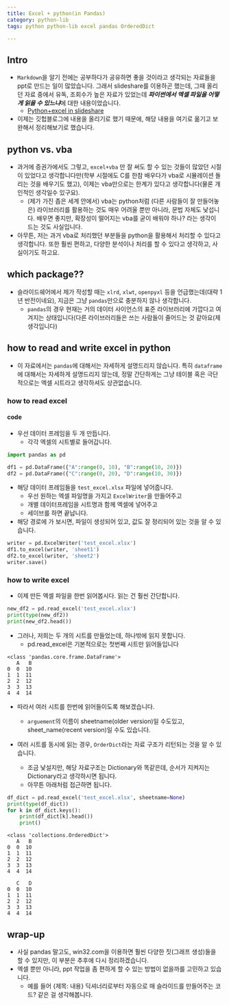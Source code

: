 ```yaml
---
title: Excel + python(in Pandas)
category: python-lib
tags: python python-lib excel pandas OrderedDict 

---
```


## Intro

- `Markdown`을 알기 전에는 공부하다가 공유하면 좋을 것이라고 생각되는 자료들을 ppt로 만드는 일이 많았습니다. 그래서 slideshare를 이용하곤 했는데, 그때 올리던 자료 중에서 유독, 조회수가 높은 자료가 있었는데 ***파이썬에서 엑셀 파일을 어떻게 읽을 수 있느냐***에 대한 내용이었습니다. 
	- [Python+excel in slideshare](https://www.slideshare.net/frhyme/python-excel)
- 이제는 깃헙블로그에 내용을 올리기로 했기 때문에, 해당 내용을 여기로 옮기고 보완해서 정리해보기로 했습니다.

## python vs. vba

- 과거에 증권가에서도 그렇고, `excel+vba` 만 잘 써도 할 수 있는 것들이 많았던 시절이 있었다고 생각합니다만(학부 시절에도 C를 한참 배우다가 vba로 시뮬레이션 돌리는 것을 배우기도 했고), 이제는 vba만으로는 한계가 있다고 생각합니다(물론 개인적인 생각일수 있구요).
	- (제가 가진 좁은 세계 안에서) vba는 python처럼 (다른 사람들이 잘 만들어놓은) 라이브러리를 활용하는 것도 매우 어려울 뿐만 아니라, 문법 자체도 낯섭니다. 배우면 좋지만, 확장성이 떨어지는 vba를 굳이 배워야 하나? 라는 생각이 드는 것도 사실입니다. 
- 아무튼, 저는 과거 vba로 처리했던 부분들을 python을 활용해서 처리할 수 있다고 생각합니다. 또한 훨씬 편하고, 다양한 분석이나 처리를 할 수 있다고 생각하고, 사실이기도 하고요. 

## which package??

- 슬라이드쉐어에서 제가 작성할 때는 `xlrd`, `xlwt`, `openpyxl` 등을 언급했는데(대략 1년 반전이네요), 지금은 그냥 `pandas`만으로 충분하지 않나 생각합니다. 
	- `pandas`의 경우 현재는 거의 데이터 사이언스의 표준 라이브러리에 가깝다고 여겨지는 상태입니다(다른 라이브러리들은 쓰는 사람들이 줄어드는 것 같아요(제 생각입니다)

## how to read and write excel in python

- 이 자료에서는 `pandas`에 대해서는 자세하게 설명드리지 않습니다. 특히 `dataframe`에 대해서는 자세하게 설명드리지 않는데, 정말 간단하게는 그냥 테이블 혹은 극단적으로는 엑셀 시트라고 생각하셔도 상관없습니다. 

### how to read excel

#### code 

- 우선 데이터 프레임을 두 개 만듭니다. 
	- 각각 엑셀의 시트별로 들어갑니다.

```python
import pandas as pd

df1 = pd.DataFrame({"A":range(0, 10), "B":range(10, 20)})
df2 = pd.DataFrame({"C":range(0, 20), "D":range(10, 30)})
```

- 해당 데이터 프레임들을 `test_excel.xlsx` 파일에 넣어줍니다. 
	- 우선 원하는 엑셀 파일명을 가지고 `ExcelWriter`을 만들어주고
	- 개별 데이터프레임을 시트명과 함께 엑셀에 넣어주고
	- 세이브를 하면 끝납니다. 
- 해당 경로에 가 보시면, 파일이 생성되어 있고, 값도 잘 정리되어 있는 것을 알 수 있습니다. 

```python
writer = pd.ExcelWriter('test_excel.xlsx')
df1.to_excel(writer, 'sheet1')
df2.to_excel(writer, 'sheet2')
writer.save()
```

### how to write excel 

- 이제 만든 엑셀 파일을 한번 읽어봅시다. 읽는 건 훨씬 간단합니다.

```python
new_df2 = pd.read_excel('test_excel.xlsx')
print(type(new_df2))
print(new_df2.head())
```

- 그러나, 저희는 두 개의 시트를 만들었는데, 하나밖에 읽지 못합니다. 
	- pd.read_excel은 기본적으로는 첫번째 시트만 읽어들입니다 

```
<class 'pandas.core.frame.DataFrame'>
   A   B
0  0  10
1  1  11
2  2  12
3  3  13
4  4  14
```

- 따라서 여러 시트를 한번에 읽어들이도록 해보겠습니다. 
	- `arguement`의 이름이 sheetname(older version)일 수도있고, sheet_name(recent version)일 수도 있습니다. 

- 여러 시트를 동시에 읽는 경우, `OrderDict`라는 자료 구조가 리턴되는 것을 알 수 있습니다.
	- 조금 낯설지만, 해당 자료구조는 Dictionary와 똑같은데, 순서가 지켜지는 Dictionary라고 생각하시면 됩니다.
	- 아무튼 아래처럼 접근하면 됩니다. 

```python
df_dict = pd.read_excel('test_excel.xlsx', sheetname=None)
print(type(df_dict))
for k in df_dict.keys():
    print(df_dict[k].head())
    print()
```

```
<class 'collections.OrderedDict'>
   A   B
0  0  10
1  1  11
2  2  12
3  3  13
4  4  14

   C   D
0  0  10
1  1  11
2  2  12
3  3  13
4  4  14
```


## wrap-up

- 사실 pandas 말고도, win32.com을 이용하면 훨씬 다양한 짓(그래프 생성)들을 할 수 있지만, 이 부분은 추후에 다시 정리하겠습니다. 
- 엑셀 뿐만 아니라, ppt 작업을 좀 편하게 할 수 있는 방법이 없을까를 고민하고 있습니다. 
	- 예를 들어 {제목: 내용} 딕셔너리로부터 자동으로 매 슬라이드를 만들어주는 코드? 같은 걸 생각해봅니다. 
